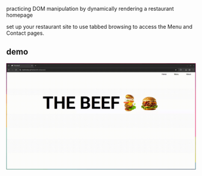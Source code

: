practicing DOM manipulation by dynamically rendering a restaurant homepage  

set up your restaurant site to use tabbed browsing to access the Menu and Contact pages.

## demo
![demo](</src/output.gif>)